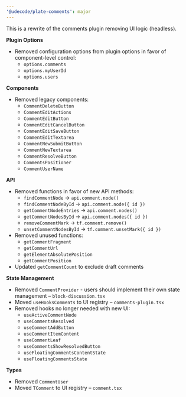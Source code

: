 ```yaml
---
'@udecode/plate-comments': major
---
```


This is a rewrite of the comments plugin removing UI logic (headless).

**Plugin Options**

- Removed configuration options from plugin options in favor of component-level control:
  - `options.comments`
  - `options.myUserId`
  - `options.users`

**Components**

- Removed legacy components:
  - `CommentDeleteButton`
  - `CommentEditActions`
  - `CommentEditButton`
  - `CommentEditCancelButton`
  - `CommentEditSaveButton`
  - `CommentEditTextarea`
  - `CommentNewSubmitButton`
  - `CommentNewTextarea`
  - `CommentResolveButton`
  - `CommentsPositioner`
  - `CommentUserName`

**API**

- Removed functions in favor of new API methods:
  - `findCommentNode` → `api.comment.node()`
  - `findCommentNodeById` → `api.comment.node({ id })`
  - `getCommentNodeEntries` → `api.comment.nodes()`
  - `getCommentNodesById` → `api.comment.nodes({ id })`
  - `removeCommentMark` → `tf.comment.remove()`
  - `unsetCommentNodesById` → `tf.comment.unsetMark({ id })`
- Removed unused functions:
  - `getCommentFragment`
  - `getCommentUrl`
  - `getElementAbsolutePosition`
  - `getCommentPosition`
- Updated `getCommentCount` to exclude draft comments

**State Management**

- Removed `CommentProvider` - users should implement their own state management – `block-discussion.tsx`
- Moved `useHooksComments` to UI registry – `comments-plugin.tsx`
- Removed hooks no longer needed with new UI:
  - `useActiveCommentNode`
  - `useCommentsResolved`
  - `useCommentAddButton`
  - `useCommentItemContent`
  - `useCommentLeaf`
  - `useCommentsShowResolvedButton`
  - `useFloatingCommentsContentState`
  - `useFloatingCommentsState`

**Types**

- Removed `CommentUser`
- Moved `TComment` to UI registry – `comment.tsx`

